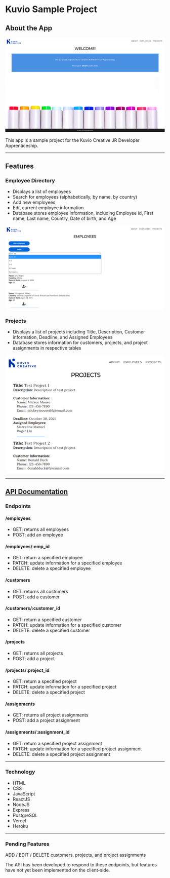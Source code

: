 # Kuvio Sample Project

## About the App

![Home Page](src/STORE/images/app-screenshots/home.png)

This app is a sample project for the Kuvio Creative JR Developer Apprenticeship.

---

## Features

### Employee Directory

- Displays a list of employees
- Search for employees (alphabetically, by name, by country)
- Add new employees
- Edit current employee information
- Database stores employee information, including Employee id, First name, Last name, Country, Date of birth, and Age

![Employee Directory](src/STORE/images/app-screenshots/employee-directory.png)

### Projects

- Displays a list of projects including Title, Description, Customer information, Deadline, and Assigned Employees
- Database stores information for customers, projects, and project assignments in respective tables

![Projects](src/STORE/images/app-screenshots/project-list.png)

---

## [API Documentation](https://kuvio-api.herokuapp.com/api)

### Endpoints

#### /employees

- GET: returns all employees
- POST: add an employee

#### /employees/:emp_id

- GET: return a specified employee
- PATCH: update information for a specified employee
- DELETE: delete a specified employee

#### /customers

- GET: returns all customers
- POST: add a customer

#### /customers/:customer_id

- GET: return a specified customer
- PATCH: update information for a specified customer
- DELETE: delete a specified customer

#### /projects

- GET: returns all projects
- POST: add a project

#### /projects/:project_id

- GET: return a specified project
- PATCH: update information for a specified project
- DELETE: delete a specified project

#### /assignments

- GET: returns all project assignments
- POST: add a project assignment

#### /assignments/:assignment_id

- GET: return a specified project assignment
- PATCH: update information for a specified project assignment
- DELETE: delete a specified project assignment

---

### Technology

- HTML
- CSS
- JavaScript
- ReactJS
- NodeJS
- Express
- PostgreSQL
- Vercel
- Heroku

---

### Pending Features

ADD / EDIT / DELETE customers, projects, and project assignments

The API has been developed to respond to these endpoints, but features have not yet been implemented on the client-side.
